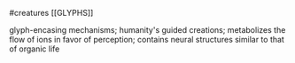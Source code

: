 #creatures
[[GLYPHS]]

glyph-encasing mechanisms; humanity's guided creations; metabolizes the flow of ions in favor of perception; contains neural structures similar to that of organic life
